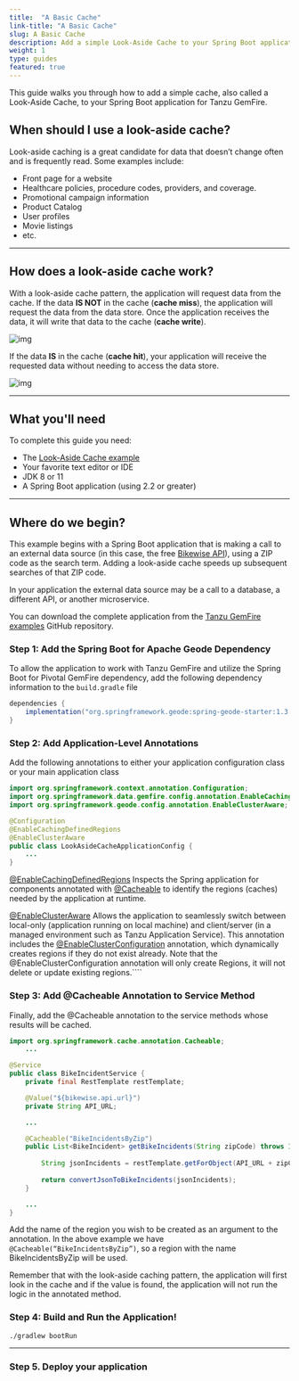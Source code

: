 ```yaml
---
title:  "A Basic Cache"
link-title: "A Basic Cache"
slug: A Basic Cache
description: Add a simple Look-Aside Cache to your Spring Boot application. 
weight: 1
type: guides
featured: true
---
```


This guide walks you through how to add a simple cache, also called a Look-Aside Cache, to your Spring Boot application for Tanzu GemFire.
## When should I use a look-aside cache?

Look-aside caching is a great candidate for data that doesn’t change often and is frequently read. Some examples include:
* Front page for a website
* Healthcare policies, procedure codes, providers, and coverage.
* Promotional campaign information
* Product Catalog
* User profiles
* Movie listings
* etc.  

---
  
## How does a look-aside cache work?
With a look-aside cache pattern, the application will request data from the cache. If the data **IS NOT** in the cache (**cache miss**), the application will request the data from the data store. Once the application receives the data, it will write that data to the cache (**cache write**).  

![img](/images/guides/spring/diagrams/Diagram1_CacheMissAndWrite.svg)

If the data **IS** in the cache (**cache hit**), your application will receive the requested data without needing to access the data store.  

![img](/images/guides/spring/diagrams/Diagram2_CacheHit.svg)

---

## What you'll need
To complete this guide you need:

* The [Look-Aside Cache example](https://github.com/pivotal/cloud-cache-examples/tree/master/look-aside-cache)
* Your favorite text editor or IDE
* JDK 8 or 11
* A Spring Boot application (using 2.2 or greater)

---

## Where do we begin?
This example begins with a Spring Boot application that is making a call to an external data source (in this case, the free [Bikewise API](https://www.bikewise.org/documentation/api_v2)), using a ZIP code as the search term. Adding a look-aside cache speeds up subsequent searches of that ZIP code.

In your application the external data source may be a call to a database, a different API, or another microservice.

You can download the complete application from the [Tanzu GemFire examples](https://github.com/pivotal/cloud-cache-examples) GitHub repository.

### Step 1: Add the Spring Boot for Apache Geode Dependency
To allow the application to work with Tanzu GemFire and utilize the Spring Boot for Pivotal GemFire dependency, add the following dependency information to the `build.gradle` file

```groovy
dependencies {
    implementation("org.springframework.geode:spring-geode-starter:1.3.3")
}
```
### Step 2: Add Application-Level Annotations
Add the following annotations to either your application configuration class or your main application class

```java
import org.springframework.context.annotation.Configuration;
import org.springframework.data.gemfire.config.annotation.EnableCachingDefinedRegions;
import org.springframework.geode.config.annotation.EnableClusterAware;

@Configuration
@EnableCachingDefinedRegions
@EnableClusterAware
public class LookAsideCacheApplicationConfig {
    ...
}
```

[@EnableCachingDefinedRegions](https://docs.spring.io/spring-data/geode/docs/current/reference/html/#bootstrap-annotation-config-caching)
Inspects the Spring application for components annotated with [@Cacheable](https://docs.spring.io/spring/docs/current/spring-framework-reference/integration.html#cache-annotations) to identify the regions (caches) needed by the application at runtime.

[@EnableClusterAware](https://docs.spring.io/autorepo/docs/spring-boot-data-geode-build/current/reference/html5/#geode-configuration-declarative-annotations-productivity-enableclusteraware)
Allows the application to seamlessly switch between local-only (application running on local machine) and client/server (in a managed environment such as Tanzu Application Service). This annotation includes the [@EnableClusterConfiguration](https://docs.spring.io/autorepo/docs/spring-boot-data-geode-build/current/reference/html5/#geode-configuration-declarative-annotations-productivity-enableclusteraware) annotation, which dynamically creates regions if they do not exist already. Note that the @EnableClusterConfiguration annotation will only create Regions, it will not delete or update existing regions.````

### Step 3: Add @Cacheable Annotation to Service Method
Finally, add the @Cacheable annotation to the service methods whose results will be cached.

```java
import org.springframework.cache.annotation.Cacheable;
    ...

@Service
public class BikeIncidentService {
    private final RestTemplate restTemplate;

    @Value("${bikewise.api.url}")
    private String API_URL;

    ...

    @Cacheable("BikeIncidentsByZip")
    public List<BikeIncident> getBikeIncidents(String zipCode) throws IOException {
        
        String jsonIncidents = restTemplate.getForObject(API_URL + zipCode, String.class);
    
        return convertJsonToBikeIncidents(jsonIncidents);
    }

    ...
}
```
Add the name of the region you wish to be created as an argument to the annotation. In the above example we have `@Cacheable(“BikeIncidentsByZip”)`, so a region with the name BikeIncidentsByZip will be used.

Remember that with the look-aside caching pattern, the application will first look in the cache and if the value is found, the application will not run the logic in the annotated method.

### Step 4: Build and Run the Application!
```
./gradlew bootRun
```

---

### Step 5. Deploy your application 
